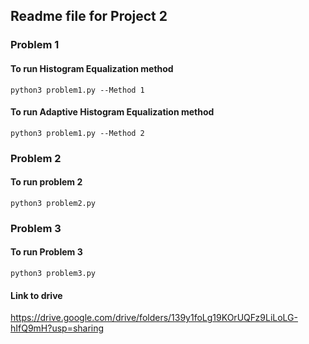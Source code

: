 ## Readme file for Project 2

### Problem 1
#### To run Histogram Equalization method

```
python3 problem1.py --Method 1
```

#### To run Adaptive Histogram Equalization method
```
python3 problem1.py --Method 2
```

### Problem 2
#### To run problem 2

```
python3 problem2.py
```

### Problem 3
#### To run Problem 3

```
python3 problem3.py
```

#### Link to drive
https://drive.google.com/drive/folders/139y1foLg19KOrUQFz9LiLoLG-hIfQ9mH?usp=sharing 




